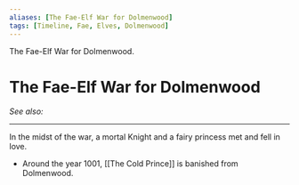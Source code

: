 ```yaml
---
aliases: [The Fae-Elf War for Dolmenwood]
tags: [Timeline, Fae, Elves, Dolmenwood]
---
```

<span
	  class='ob-timelines' 
	  data-date='-1200-06-08-00' 
	  data-title='The Fae-Elf War for Dolmenwood'
	 data-class='orange' 
	 data-type='range' 
	 data-end='1001-10-01-00'>
The Fae-Elf War for Dolmenwood.
</span>
							
# The Fae-Elf War for Dolmenwood
*See also:* 
___
In the midst of the war, a mortal Knight and a fairy princess met and fell in love.


- Around the year 1001, [[The Cold Prince]] is banished from Dolmenwood.